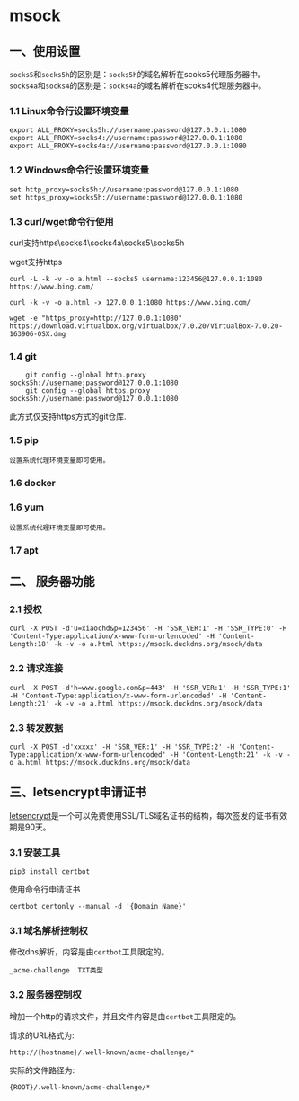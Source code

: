 # msock

## 一、使用设置

```socks5```和```socks5h```的区别是：```socks5h```的域名解析在scoks5代理服务器中。
```socks4a```和```socks4```的区别是：```socks4a```的域名解析在scoks4代理服务器中。

### 1.1 Linux命令行设置环境变量

```
export ALL_PROXY=socks5h://username:password@127.0.0.1:1080
export ALL_PROXY=socks4://username:password@127.0.0.1:1080
export ALL_PROXY=socks4a://username:password@127.0.0.1:1080
```

### 1.2 Windows命令行设置环境变量
```
set http_proxy=socks5h://username:password@127.0.0.1:1080
set https_proxy=socks5h://username:password@127.0.0.1:1080
```

### 1.3 curl/wget命令行使用

curl支持https\socks4\socks4a\socks5\socks5h

wget支持https

```
curl -L -k -v -o a.html --socks5 username:123456@127.0.0.1:1080 https://www.bing.com/
```

```
curl -k -v -o a.html -x 127.0.0.1:1080 https://www.bing.com/
```

```
wget -e "https_proxy=http://127.0.0.1:1080" https://download.virtualbox.org/virtualbox/7.0.20/VirtualBox-7.0.20-163906-OSX.dmg
```

### 1.4 git
```
    git config --global http.proxy socks5h://username:password@127.0.0.1:1080
    git config --global https.proxy socks5h://username:password@127.0.0.1:1080
```
此方式仅支持https方式的git仓库.

### 1.5 pip
    
    设置系统代理环境变量即可使用。

### 1.6 docker

### 1.6 yum

    设置系统代理环境变量即可使用。

### 1.7 apt

## 二、 服务器功能

### 2.1 授权

```
curl -X POST -d'u=xiaochd&p=123456' -H 'SSR_VER:1' -H 'SSR_TYPE:0' -H 'Content-Type:application/x-www-form-urlencoded' -H 'Content-Length:18' -k -v -o a.html https://msock.duckdns.org/msock/data
```

### 2.2 请求连接

```
curl -X POST -d'h=www.google.com&p=443' -H 'SSR_VER:1' -H 'SSR_TYPE:1' -H 'Content-Type:application/x-www-form-urlencoded' -H 'Content-Length:21' -k -v -o a.html https://msock.duckdns.org/msock/data
```

### 2.3 转发数据

```
curl -X POST -d'xxxxx' -H 'SSR_VER:1' -H 'SSR_TYPE:2' -H 'Content-Type:application/x-www-form-urlencoded' -H 'Content-Length:21' -k -v -o a.html https://msock.duckdns.org/msock/data
```

## 三、letsencrypt申请证书

[letsencrypt](https://letsencrypt.org/)是一个可以免费使用SSL/TLS域名证书的结构，每次签发的证书有效期是90天。

### 3.1 安装工具

```
pip3 install certbot
```

使用命令行申请证书
```
certbot certonly --manual -d '{Domain Name}'
```

### 3.1 域名解析控制权

修改dns解析，内容是由```certbot```工具限定的。
```
_acme-challenge  TXT类型
```

### 3.2 服务器控制权

增加一个http的请求文件，并且文件内容是由```certbot```工具限定的。

请求的URL格式为:
```
http://{hostname}/.well-known/acme-challenge/*
```

实际的文件路径为:
```
{ROOT}/.well-known/acme-challenge/*
```
